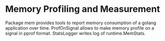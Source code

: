 # Memory Profiling and Measurement

Package mem provides tools to report memory consumption of a golang application over time. ProfOnSignal allows to make memory profile on a signal in pprof format. StatsLogger writes log of runtime.MemStats.

